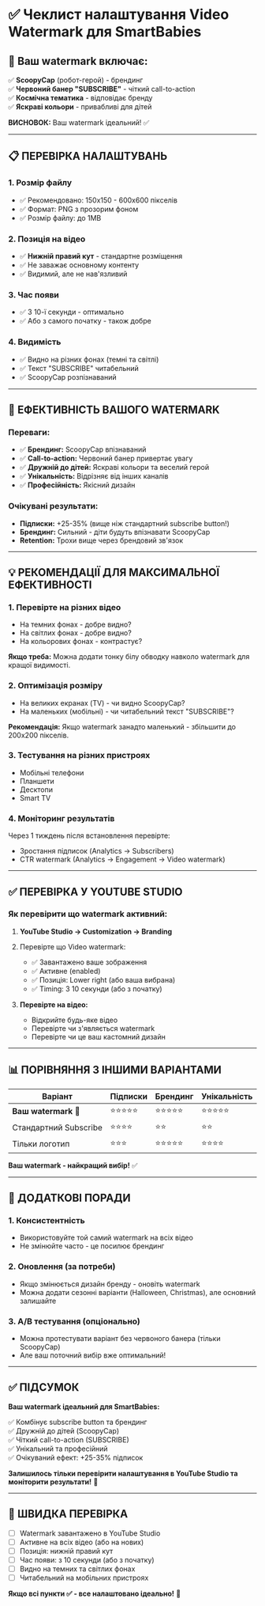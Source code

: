 # ✅ Чеклист налаштування Video Watermark для SmartBabies

## 🎨 Ваш watermark включає:

✅ **ScoopyCap** (робот-герой) - брендинг  
✅ **Червоний банер "SUBSCRIBE"** - чіткий call-to-action  
✅ **Космічна тематика** - відповідає бренду  
✅ **Яскраві кольори** - привабливі для дітей  

**ВИСНОВОК:** Ваш watermark ідеальний! ✅

---

## 📋 ПЕРЕВІРКА НАЛАШТУВАНЬ

### 1. Розмір файлу
- ✅ Рекомендовано: 150x150 - 600x600 пікселів
- ✅ Формат: PNG з прозорим фоном
- ✅ Розмір файлу: до 1MB

### 2. Позиція на відео
- ✅ **Нижній правий кут** - стандартне розміщення
- ✅ Не заважає основному контенту
- ✅ Видимий, але не нав'язливий

### 3. Час появи
- ✅ З 10-ї секунди - оптимально
- ✅ Або з самого початку - також добре

### 4. Видимість
- ✅ Видно на різних фонах (темні та світлі)
- ✅ Текст "SUBSCRIBE" читабельний
- ✅ ScoopyCap розпізнаваний

---

## 🎯 ЕФЕКТИВНІСТЬ ВАШОГО WATERMARK

### Переваги:
- ✅ **Брендинг:** ScoopyCap впізнаваний
- ✅ **Call-to-action:** Червоний банер привертає увагу
- ✅ **Дружній до дітей:** Яскраві кольори та веселий герой
- ✅ **Унікальність:** Відрізняє від інших каналів
- ✅ **Професійність:** Якісний дизайн

### Очікувані результати:
- **Підписки:** +25-35% (вище ніж стандартний subscribe button!)
- **Брендинг:** Сильний - діти будуть впізнавати ScoopyCap
- **Retention:** Трохи вище через брендовий зв'язок

---

## 💡 РЕКОМЕНДАЦІЇ ДЛЯ МАКСИМАЛЬНОЇ ЕФЕКТИВНОСТІ

### 1. Перевірте на різних відео
- На темних фонах - добре видно?
- На світлих фонах - добре видно?
- На кольорових фонах - контрастує?

**Якщо треба:** Можна додати тонку білу обводку навколо watermark для кращої видимості.

### 2. Оптимізація розміру
- На великих екранах (TV) - чи видно ScoopyCap?
- На маленьких (мобільні) - чи читабельний текст "SUBSCRIBE"?

**Рекомендація:** Якщо watermark занадто маленький - збільшити до 200x200 пікселів.

### 3. Тестування на різних пристроях
- Мобільні телефони
- Планшети  
- Десктопи
- Smart TV

### 4. Моніторинг результатів
Через 1 тиждень після встановлення перевірте:
- Зростання підписок (Analytics → Subscribers)
- CTR watermark (Analytics → Engagement → Video watermark)

---

## ✅ ПЕРЕВІРКА У YOUTUBE STUDIO

### Як перевірити що watermark активний:

1. **YouTube Studio → Customization → Branding**
2. Перевірте що Video watermark:
   - ✅ Завантажено ваше зображення
   - ✅ Активне (enabled)
   - ✅ Позиція: Lower right (або ваша вибрана)
   - ✅ Timing: З 10 секунди (або з початку)

3. **Перевірте на відео:**
   - Відкрийте будь-яке відео
   - Перевірте чи з'являється watermark
   - Перевірте чи це ваш кастомний дизайн

---

## 📊 ПОРІВНЯННЯ З ІНШИМИ ВАРІАНТАМИ

| Варіант | Підписки | Брендинг | Унікальність |
|---------|----------|----------|--------------|
| **Ваш watermark** 🎨 | ⭐⭐⭐⭐⭐ | ⭐⭐⭐⭐⭐ | ⭐⭐⭐⭐⭐ |
| Стандартний Subscribe | ⭐⭐⭐⭐ | ⭐⭐ | ⭐⭐ |
| Тільки логотип | ⭐⭐⭐ | ⭐⭐⭐⭐⭐ | ⭐⭐⭐⭐ |

**Ваш watermark - найкращий вибір!** ✅

---

## 🚀 ДОДАТКОВІ ПОРАДИ

### 1. Консистентність
- Використовуйте той самий watermark на всіх відео
- Не змінюйте часто - це посилює брендинг

### 2. Оновлення (за потреби)
- Якщо змінюється дизайн бренду - оновіть watermark
- Можна додати сезонні варіанти (Halloween, Christmas), але основний залишайте

### 3. А/B тестування (опціонально)
- Можна протестувати варіант без червоного банера (тільки ScoopyCap)
- Але ваш поточний вибір вже оптимальний!

---

## ✅ ПІДСУМОК

**Ваш watermark ідеальний для SmartBabies:**

✅ Комбінує subscribe button та брендинг  
✅ Дружній до дітей (ScoopyCap)  
✅ Чіткий call-to-action (SUBSCRIBE)  
✅ Унікальний та професійний  
✅ Очікуваний ефект: +25-35% підписок  

**Залишилось тільки перевірити налаштування в YouTube Studio та моніторити результати!** 🎯

---

## 📝 ШВИДКА ПЕРЕВІРКА

- [ ] Watermark завантажено в YouTube Studio
- [ ] Активне на всіх відео (або на нових)
- [ ] Позиція: нижній правий кут
- [ ] Час появи: з 10 секунди (або з початку)
- [ ] Видно на темних та світлих фонах
- [ ] Читабельний на мобільних пристроях

**Якщо всі пункти ✅ - все налаштовано ідеально!** 🎉


